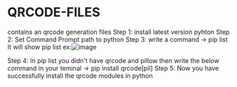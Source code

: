 # QRCODE-FILES
contains an qrcode generation files
Step 1:
      install latest version pyhton
Step 2:
      Set Command Prompt path to python
Step 3:
      write a command -> pip list
      It will show pip list 
      ex:![image](https://user-images.githubusercontent.com/114052035/197308596-edad3f3b-06b4-4dfe-874e-502d15568c24.png)

      
Step 4:
      In pip list you didn't have qrcode and pillow then write the below command in your teminal
      -> pip install qrcode[pil]
Step 5:
      Now you have successfully install the qrcode modules in python
